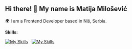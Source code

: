 ## Hi there! 👋 My name is Matija Milošević

🌍 I am a Frontend Developer based in Niš, Serbia.

**Skills:**

[![My Skills](https://skillicons.dev/icons?i=html,css)](https://skillicons.dev) &nbsp; [![My Skills](https://skillicons.dev/icons?i=js,ts)](https://skillicons.dev)

<!--
**matijars/matijars** is a ✨ _special_ ✨ repository because its `README.md` (this file) appears on your GitHub profile.


